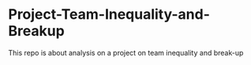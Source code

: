# Project-Team-Inequality-and-Breakup
This repo is about analysis on a project on team inequality and break-up
